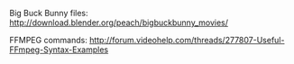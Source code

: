 Big Buck Bunny files:
http://download.blender.org/peach/bigbuckbunny_movies/

FFMPEG commands:
http://forum.videohelp.com/threads/277807-Useful-FFmpeg-Syntax-Examples
